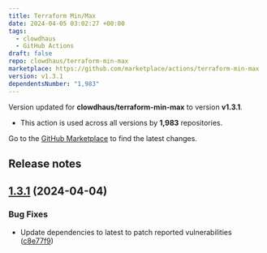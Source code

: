 ```yaml
---
title: Terraform Min/Max
date: 2024-04-05 03:02:27 +00:00
tags:
  - clowdhaus
  - GitHub Actions
draft: false
repo: clowdhaus/terraform-min-max
marketplace: https://github.com/marketplace/actions/terraform-min-max
version: v1.3.1
dependentsNumber: "1,983"
---
```



Version updated for **clowdhaus/terraform-min-max** to version **v1.3.1**.
- This action is used across all versions by **1,983** repositories.

Go to the [GitHub Marketplace](https://github.com/marketplace/actions/terraform-min-max) to find the latest changes.

## Release notes

## [1.3.1](https://github.com/clowdhaus/terraform-min-max/compare/v1.3.0...v1.3.1) (2024-04-04)


### Bug Fixes

* Update dependencies to latest to patch reported vulnerabilities ([c8e77f9](https://github.com/clowdhaus/terraform-min-max/commit/c8e77f9397303d1c3f69493f07dfab111f194b99))




